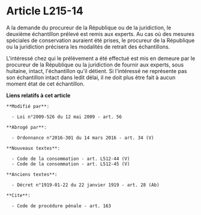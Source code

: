 # Article L215-14

A la demande du procureur de la République ou de la juridiction, le deuxième échantillon prélevé est remis aux experts. Au
cas où des mesures spéciales de conservation auraient été prises, le procureur de la République ou la juridiction précisera
les modalités de retrait des échantillons.

L'intéressé chez qui le prélèvement a été effectué est mis en demeure par le procureur de la République ou la juridiction de
fournir aux experts, sous huitaine, intact, l'échantillon qu'il détient. Si l'intéressé ne représente pas son échantillon
intact dans ledit délai, il ne doit plus être fait à aucun moment état de cet échantillon.

**Liens relatifs à cet article**

	**Modifié par**:

	  - Loi n°2009-526 du 12 mai 2009 - art. 56

	**Abrogé par**:

	  - Ordonnance n°2016-301 du 14 mars 2016 - art. 34 (V)

	**Nouveaux textes**:

	  - Code de la consommation - art. L512-44 (V)
	  - Code de la consommation - art. L512-45 (V)

	**Anciens textes**:

	  - Décret n°1919-01-22 du 22 janvier 1919 - art. 28 (Ab)

	**Cite**:

	  - Code de procédure pénale - art. 163
